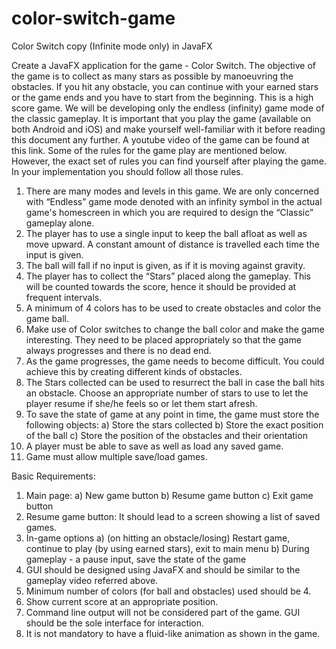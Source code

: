 # color-switch-game
Color Switch copy (Infinite mode only) in JavaFX

Create a JavaFX application for the game - Color Switch. The objective of the game is to collect
as many stars as possible by manoeuvring the obstacles. If you hit any obstacle, you can continue
with your earned stars or the game ends and you have to start from the beginning. This is a high
score game. We will be developing only the endless (infinity) game mode of the classic
gameplay. It is important that you play the game (available on both Android and iOS) and make
yourself well-familiar with it before reading this document any further. A youtube video of the
game can be found at this link.
Some of the rules for the game play are mentioned below. However, the exact set of rules
you can find yourself after playing the game. In your implementation you should follow all
those rules.
1) There are many modes and levels in this game. We are only concerned with “Endless”
game mode denoted with an infinity symbol in the actual game's homescreen in which
you are required to design the “Classic” gameplay alone.
2) The player has to use a single input to keep the ball afloat as well as move upward. A
constant amount of distance is travelled each time the input is given.
3) The ball will fall if no input is given, as if it is moving against gravity.
4) The player has to collect the “Stars” placed along the gameplay. This will be counted
towards the score, hence it should be provided at frequent intervals.
5) A minimum of 4 colors has to be used to create obstacles and color the game ball.
6) Make use of Color switches to change the ball color and make the game interesting. They
need to be placed appropriately so that the game always progresses and there is no dead
end.
7) As the game progresses, the game needs to become difficult. You could achieve this by
creating different kinds of obstacles.
8) The Stars collected can be used to resurrect the ball in case the ball hits an obstacle.
Choose an appropriate number of stars to use to let the player resume if she/he feels so or
let them start afresh.
9) To save the state of game at any point in time, the game must store the following objects:
a) Store the stars collected
b) Store the exact position of the ball
c) Store the position of the obstacles and their orientation
10) A player must be able to save as well as load any saved game.
11) Game must allow multiple save/load games.

Basic Requirements:
1) Main page:
a) New game button
b) Resume game button
c) Exit game button
2) Resume game button: It should lead to a screen showing a list of saved games.
3) In-game options
a) (on hitting an obstacle/losing) Restart game, continue to play (by using earned
stars), exit to main menu
b) During gameplay - a pause input, save the state of the game
4) GUI should be designed using JavaFX and should be similar to the gameplay video
referred above.
5) Minimum number of colors (for ball and obstacles) used should be 4.
6) Show current score at an appropriate position.
7) Command line output will not be considered part of the game. GUI should be the sole
interface for interaction.
8) It is not mandatory to have a fluid-like animation as shown in the game.
